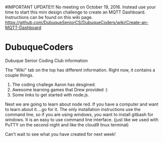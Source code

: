 #IMPORTANT UPDATE!!!
No meeting on October 19, 2016.  Instead use your time to start this mini design challenge to create an MQTT Dashboard.  Instructions can be found on this wiki page.  
https://github.com/DubuqueSeniorCS/DubuqueCoders/wiki/Create-an-MQTT-Dashboard


# DubuqueCoders
Dubuque Senior Coding Club information 

The "Wiki" tab on the top has different information. Right now, it contains a couple things. 

1. The coding challege Aaron has desgined. 
2. Awesome learning games that Drew provided :) 
3. Some links to get started with node.js. 

Next we are going to learn about node red. If you have a computer and want to learn about it....go for it. The only installation instructions use the command line, so if you are using windows, you want to install gitbash for windows. It is an easy to use command line 
interface. (just like we used with PuTTY on the second night and like the cloud9 linux terminal) 

Can't wait to see what you have created for next week! 
